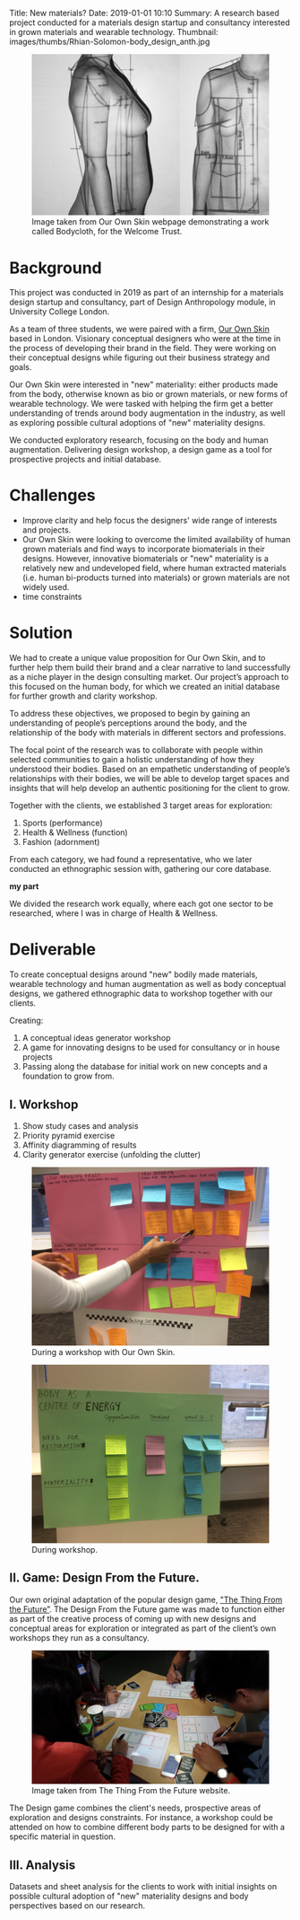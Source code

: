 Title: New materials?
Date: 2019-01-01 10:10
Summary: A research based project conducted for a materials design startup and consultancy interested in grown materials and wearable technology.
Thumbnail: images/thumbs/Rhian-Solomon-body_design_anth.jpg

<figure>
  <img class="fit image" src="images/fulls/Rhian-Solomon-body_design_anth.jpg" />
  <figcaption>Image taken from Our Own Skin webpage demonstrating a work called Bodycloth, for the Welcome Trust.</figcaption>
</figure>

# Background

This project was conducted in 2019 as part of an internship for a materials design startup and consultancy, part of Design Anthropology module, in University College London.

As a team of three students, we were paired with a firm, [Our Own Skin](https://ourownskin.co.uk/) based in London. Visionary conceptual designers who were at the time in the process of developing their brand in the field. They were working on their conceptual designs while figuring out their business strategy and goals.

Our Own Skin were interested in "new" materiality: either products made from the body, otherwise known as bio or grown materials, or new forms of wearable technology.
We were tasked with helping the firm get a better understanding of trends around body augmentation in the industry, as well as exploring possible cultural adoptions of "new" materiality designs.

We conducted exploratory research, focusing on the body and human augmentation. Delivering design workshop, a design game as a tool for prospective projects and initial database.


# Challenges

* Improve clarity and help focus the designers' wide range of interests and projects.
* Our Own Skin were looking to overcome the limited availability of human grown materials and find ways to incorporate biomaterials in their designs. However, innovative biomaterials or "new" materiality is a relatively new and undeveloped field, where human extracted materials (i.e. human bi-products turned into materials) or grown materials are not widely used.
* time constraints


# Solution

We had to create a unique value proposition for Our Own Skin, and to further help them build their brand and a clear narrative to land successfully as a niche player in the design consulting market. Our project’s approach to this focused on the human body, for which we created an initial database for further growth and clarity workshop.

To address these objectives, we proposed to begin by gaining an understanding of people’s perceptions around the body, and the relationship of the body with materials in different sectors and professions.

The focal point of the research was to collaborate with people within selected communities to gain a holistic understanding of how they understood their bodies. Based on an empathetic understanding of people’s relationships with their bodies, we will be able to develop target spaces and insights that will help develop an authentic positioning for the client to grow.

Together with the clients, we established 3 target areas for exploration:

1. Sports (performance)
1. Health & Wellness (function)
1. Fashion (adornment)

From each category, we had found a representative, who we later conducted an ethnographic session with, gathering our core database.

**my part**

We divided the research work equally, where each got one sector to be researched, where I was in charge of Health & Wellness.


# Deliverable

To create conceptual designs around "new" bodily made materials, wearable technology and human augmentation as well as body conceptual designs, we gathered ethnographic data to workshop together with our clients.

Creating:
1. A conceptual ideas generator workshop
2. A game for innovating designs to be used for consultancy or in house projects
3. Passing along the database for initial work on new concepts and a foundation to grow from.

## I. Workshop

1. Show study cases and analysis
1. Priority pyramid exercise
1. Affinity diagramming of results
1. Clarity generator exercise (unfolding the clutter)

<figure>
  <img class="fit image" src="images/fulls/IMG_4112.jpg" />
  <figcaption> During a workshop with Our Own Skin.</figcaption>
</figure>



<figure>
  <img class="fit image" src="images/fulls/OOS_Body_workshop.jpg" />
  <figcaption> During workshop.</figcaption>
</figure>

## II. Game: Design From the Future.

Our own original adaptation of the popular design game, ["The Thing From the Future”](http://situationlab.org/project/the-thing-from-the-future/). The Design From the Future game was made to function either as part of the creative process of coming up with new designs and conceptual areas for exploration or integrated as part of the client’s own workshops they run as a consultancy.

<figure>
  <img class="fit image" src="images/fulls/the_thing_from_the_future.jpg" />
  <figcaption>Image taken from The Thing From the Future website.</figcaption>
</figure>


The Design game combines the client's needs, prospective areas of exploration and designs constraints. For instance, a workshop could be attended on how to combine different body parts to be designed for with a specific material in question.

## III. Analysis

Datasets and sheet analysis for the clients to work with initial insights on possible cultural adoption of "new" materiality designs and body perspectives based on our research.
